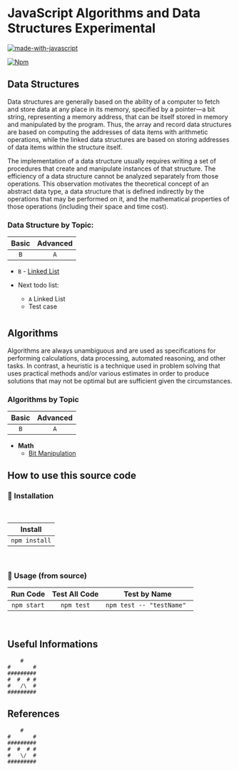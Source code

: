 # JavaScript Algorithms and Data Structures Experimental
[![made-with-javascript](https://img.shields.io/badge/Made%20with-JavaScript-1f425f.svg)](https://www.javascript.com)

[![Npm](https://badgen.net/badge/icon/npm?icon=npm&label)](https://npmjs.com/)

## Data Structures

Data structures are generally based on the ability of a computer to fetch and store data at any place in its memory, specified by a pointer—a bit string, representing a memory address, that can be itself stored in memory and manipulated by the program. Thus, the array and record data structures are based on computing the addresses of data items with arithmetic operations, while the linked data structures are based on storing addresses of data items within the structure itself.

The implementation of a data structure usually requires writing a set of procedures that create and manipulate instances of that structure. The efficiency of a data structure cannot be analyzed separately from those operations. This observation motivates the theoretical concept of an abstract data type, a data structure that is defined indirectly by the operations that may be performed on it, and the mathematical properties of those operations (including their space and time cost).

### Data Structure by Topic:

| Basic | Advanced|
| :------: | :------: |
| `B` | `A` |

* `B` - [Linked List](src/data-structure/basic/linked-list)
* Next todo list:

  - `A` Linked List
  - Test case  
#

## Algorithms

Algorithms are always unambiguous and are used as specifications for performing calculations, data processing, automated reasoning, and other tasks. In contrast, a heuristic is a technique used in problem solving that uses practical methods and/or various estimates in order to produce solutions that may not be optimal but are sufficient given the circumstances.

### Algorithms by Topic

| Basic | Advanced|
| :------: | :------: |
| `B` | `A` |

* **Math**
  *  [Bit Manipulation](src/algorithms/math/bits)
  





## How to use this source code
### :wrench: Installation
<br/>

| Install | 
| :------: | 
| `npm install`|

<br/>

### :electric_plug: Usage (from source)
| Run Code | Test All Code | Test by Name|
| :------: | :------: | :------: |
| `npm start` | `npm test` | `npm test -- "testName" ` |
<br/>


## Useful Informations
```
    #
#       #
#########
#  #  # #
#   /\  #
#########
```

## References
```
    #
#       #
#########
#  #  # #
#   \/  #
#########
```